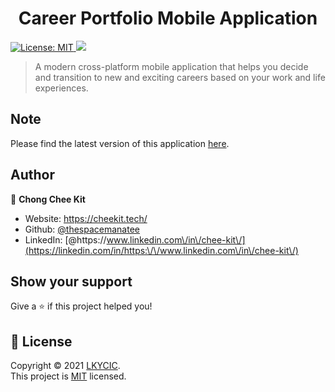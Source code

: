 <h1 align="center">Career Portfolio Mobile Application</h1>
<p>
  <a href="https://opensource.org/licenses/MIT" target="_blank">
    <img alt="License: MIT" src="https://img.shields.io/badge/License-MIT-yellow.svg" />
    <a href="https://www.codacy.com/gh/thespacemanatee/Career-Portfolio/dashboard?utm_source=github.com&amp;utm_medium=referral&amp;utm_content=thespacemanatee/Career-Portfolio&amp;utm_campaign=Badge_Grade"><img src="https://app.codacy.com/project/badge/Grade/b6b3c8a242474ea1b43fb7f9074ab496"/></a>
  </a>
</p>

> A modern cross-platform mobile application that helps you decide and transition to new and exciting careers based on your work and life experiences.

## Note
Please find the latest version of this application [here](https://github.com/thespacemanatee/Career-Portfolio/tree/main/career-portfolio-react-native-v2).

## Author

👤 **Chong Chee Kit**

* Website: https://cheekit.tech/
* Github: [@thespacemanatee](https://github.com/thespacemanatee)
* LinkedIn: [@https:\/\/www.linkedin.com\/in\/chee-kit\/](https://linkedin.com/in/https:\/\/www.linkedin.com\/in\/chee-kit\/)

## Show your support

Give a ⭐️ if this project helped you!

## 📝 License

Copyright © 2021 [LKYCIC](https://lkycic.sutd.edu.sg).<br />
This project is [MIT](https://opensource.org/licenses/MIT) licensed.
